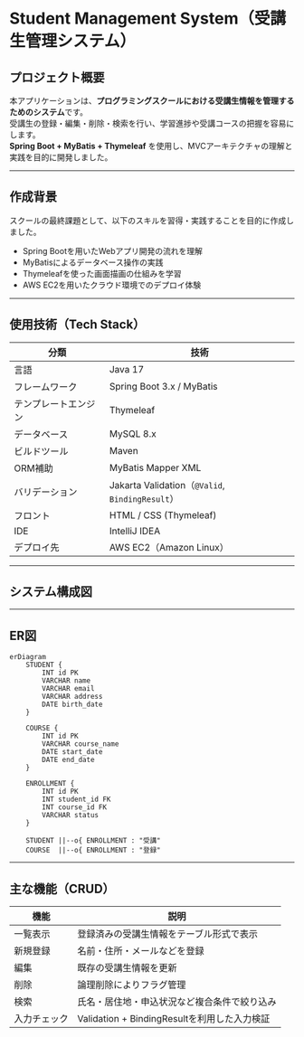 # Student Management System（受講生管理システム）

## プロジェクト概要
本アプリケーションは、**プログラミングスクールにおける受講生情報を管理するためのシステム**です。  
受講生の登録・編集・削除・検索を行い、学習進捗や受講コースの把握を容易にします。  
**Spring Boot + MyBatis + Thymeleaf** を使用し、MVCアーキテクチャの理解と実践を目的に開発しました。

---

## 作成背景
スクールの最終課題として、以下のスキルを習得・実践することを目的に作成しました。

- Spring Bootを用いたWebアプリ開発の流れを理解  
- MyBatisによるデータベース操作の実践  
- Thymeleafを使った画面描画の仕組みを学習  
- AWS EC2を用いたクラウド環境でのデプロイ体験  

---

## 使用技術（Tech Stack）

| 分類 | 技術 |
|------|------|
| 言語 | Java 17 |
| フレームワーク | Spring Boot 3.x / MyBatis |
| テンプレートエンジン | Thymeleaf |
| データベース | MySQL 8.x |
| ビルドツール | Maven |
| ORM補助 | MyBatis Mapper XML |
| バリデーション | Jakarta Validation（`@Valid`, `BindingResult`） |
| フロント | HTML / CSS (Thymeleaf) |
| IDE | IntelliJ IDEA |
| デプロイ先 | AWS EC2（Amazon Linux） |

---

## システム構成図

---

## ER図

```mermaid
erDiagram
    STUDENT {
        INT id PK
        VARCHAR name
        VARCHAR email
        VARCHAR address
        DATE birth_date
    }

    COURSE {
        INT id PK
        VARCHAR course_name
        DATE start_date
        DATE end_date
    }

    ENROLLMENT {
        INT id PK
        INT student_id FK
        INT course_id FK
        VARCHAR status
    }

    STUDENT ||--o{ ENROLLMENT : "受講"
    COURSE  ||--o{ ENROLLMENT : "登録"
```

---

## 主な機能（CRUD）

| 機能 | 説明 |
|------|------|
| 一覧表示 | 登録済みの受講生情報をテーブル形式で表示 |
| 新規登録 | 名前・住所・メールなどを登録 |
| 編集 | 既存の受講生情報を更新 |
| 削除 | 論理削除によりフラグ管理 |
| 検索 | 氏名・居住地・申込状況など複合条件で絞り込み |
| 入力チェック | Validation + BindingResultを利用した入力検証 |



